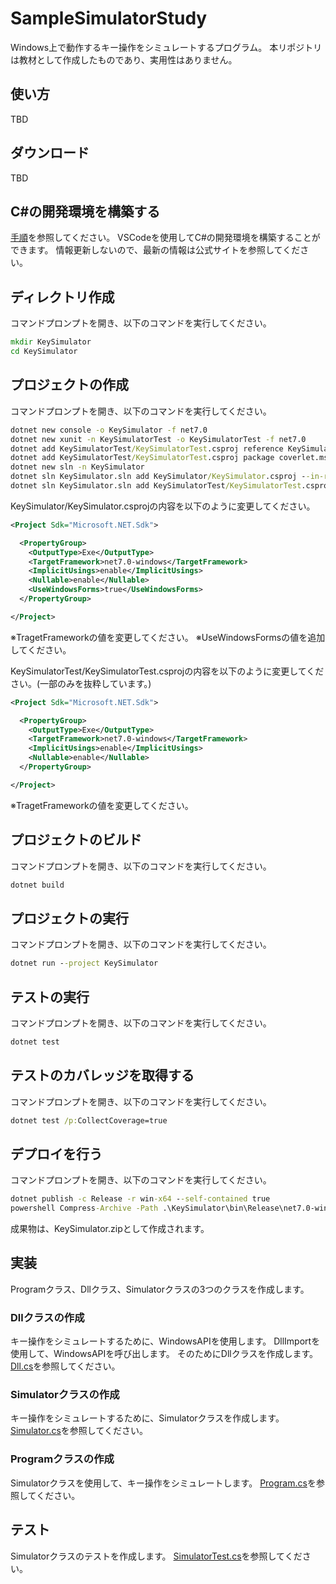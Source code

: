 # SampleSimulatorStudy
Windows上で動作するキー操作をシミュレートするプログラム。
本リポジトリは教材として作成したものであり、実用性はありません。

## 使い方
TBD

## ダウンロード
TBD

## C#の開発環境を構築する
[手順](https://zenn.dev/midoliy/articles/9e3cff958ff89ba151de)を参照してください。
VSCodeを使用してC#の開発環境を構築することができます。
情報更新しないので、最新の情報は公式サイトを参照してください。

## ディレクトリ作成
コマンドプロンプトを開き、以下のコマンドを実行してください。
```cmd
mkdir KeySimulator
cd KeySimulator
```

## プロジェクトの作成
コマンドプロンプトを開き、以下のコマンドを実行してください。
```cmd
dotnet new console -o KeySimulator -f net7.0
dotnet new xunit -n KeySimulatorTest -o KeySimulatorTest -f net7.0
dotnet add KeySimulatorTest/KeySimulatorTest.csproj reference KeySimulator/KeySimulator.csproj
dotnet add KeySimulatorTest/KeySimulatorTest.csproj package coverlet.msbuild
dotnet new sln -n KeySimulator
dotnet sln KeySimulator.sln add KeySimulator/KeySimulator.csproj --in-root
dotnet sln KeySimulator.sln add KeySimulatorTest/KeySimulatorTest.csproj --in-root
```
KeySimulator/KeySimulator.csprojの内容を以下のように変更してください。
```xml
<Project Sdk="Microsoft.NET.Sdk">

  <PropertyGroup>
    <OutputType>Exe</OutputType>
    <TargetFramework>net7.0-windows</TargetFramework>
    <ImplicitUsings>enable</ImplicitUsings>
    <Nullable>enable</Nullable>
    <UseWindowsForms>true</UseWindowsForms>
  </PropertyGroup>

</Project>
```
※TragetFrameworkの値を変更してください。
※UseWindowsFormsの値を追加してください。

KeySimulatorTest/KeySimulatorTest.csprojの内容を以下のように変更してください。(一部のみを抜粋しています。)
```xml
<Project Sdk="Microsoft.NET.Sdk">

  <PropertyGroup>
    <OutputType>Exe</OutputType>
    <TargetFramework>net7.0-windows</TargetFramework>
    <ImplicitUsings>enable</ImplicitUsings>
    <Nullable>enable</Nullable>
  </PropertyGroup>

</Project>
```
※TragetFrameworkの値を変更してください。

## プロジェクトのビルド
コマンドプロンプトを開き、以下のコマンドを実行してください。
```cmd
dotnet build
```

## プロジェクトの実行
コマンドプロンプトを開き、以下のコマンドを実行してください。
```cmd
dotnet run --project KeySimulator
```

## テストの実行
コマンドプロンプトを開き、以下のコマンドを実行してください。
```cmd
dotnet test
```

## テストのカバレッジを取得する
コマンドプロンプトを開き、以下のコマンドを実行してください。
```cmd
dotnet test /p:CollectCoverage=true
```

## デプロイを行う
コマンドプロンプトを開き、以下のコマンドを実行してください。
```cmd
dotnet publish -c Release -r win-x64 --self-contained true
powershell Compress-Archive -Path .\KeySimulator\bin\Release\net7.0-windows\win-x64 -DestinationPath .\KeySimulator.zip
```
成果物は、KeySimulator.zipとして作成されます。

## 実装
Programクラス、Dllクラス、Simulatorクラスの3つのクラスを作成します。
### Dllクラスの作成
キー操作をシミュレートするために、WindowsAPIを使用します。
DllImportを使用して、WindowsAPIを呼び出します。
そのためにDllクラスを作成します。
[Dll.cs](src/KeySimulator/KeySimulator/Dll.cs)を参照してください。
### Simulatorクラスの作成
キー操作をシミュレートするために、Simulatorクラスを作成します。
[Simulator.cs](src/KeySimulator/KeySimulator/Simulator.cs)を参照してください。
### Programクラスの作成
Simulatorクラスを使用して、キー操作をシミュレートします。
[Program.cs](src/KeySimulator/KeySimulator/Program.cs)を参照してください。

## テスト
Simulatorクラスのテストを作成します。
[SimulatorTest.cs](src/KeySimulatorTest/KeySimulatorTest/SimulatorTest.cs)を参照してください。
